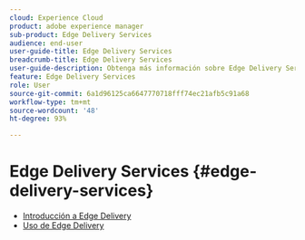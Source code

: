 ```yaml
---
cloud: Experience Cloud
product: adobe experience manager
sub-product: Edge Delivery Services
audience: end-user
user-guide-title: Edge Delivery Services
breadcrumb-title: Edge Delivery Services
user-guide-description: Obtenga más información sobre Edge Delivery Services (EDS), un conjunto de servicios que admite composición que permite un entorno de desarrollo rápido en el que los autores pueden actualizar y publicar rápidamente y en el que los nuevos sitios se inician rápidamente.
feature: Edge Delivery Services
role: User
source-git-commit: 6a1d96125ca6647770718fff74ec21afb5c91a68
workflow-type: tm+mt
source-wordcount: '48'
ht-degree: 93%

---
```



# Edge Delivery Services {#edge-delivery-services}

+ [Introducción a Edge Delivery](/help/edge/overview.md)
+ [Uso de Edge Delivery](/help/edge/using.md)

